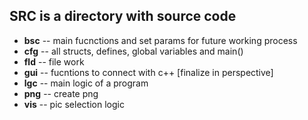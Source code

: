 ## **SRC** is a directory with source code
* **bsc** -- main fucnctions and set params for future working process
* **cfg** -- all structs, defines, global variables and main()
* **fld** -- file work
* **gui** -- fucntions to connect with c++ [finalize in perspective]
* **lgc** -- main logic of a program
* **png** -- create png
* **vis** -- pic selection logic
